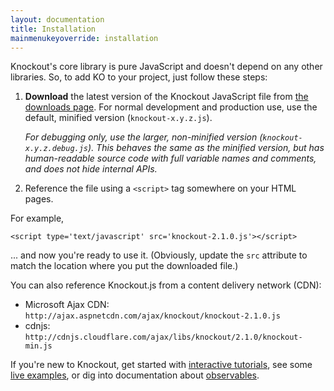 ```yaml
---
layout: documentation
title: Installation
mainmenukeyoverride: installation
---
```


Knockout's core library is pure JavaScript and doesn't depend on any other libraries. So, to add KO to your project, just follow these steps:

1. **Download** the latest version of the Knockout JavaScript file from [the downloads page](http://github.com/SteveSanderson/knockout/downloads). For normal development and production use, use the default, minified version (`knockout-x.y.z.js`).
   
   *For debugging only, use the larger, non-minified version (`knockout-x.y.z.debug.js`). This behaves the same as the minified version, but has human-readable source code with full variable names and comments, and does not hide internal APIs.*

1. Reference the file using a `<script>` tag somewhere on your HTML pages.

For example,

    <script type='text/javascript' src='knockout-2.1.0.js'></script>

... and now you're ready to use it. (Obviously, update the `src` attribute to match the location where you put the downloaded file.)

You can also reference Knockout.js from a content delivery network (CDN):

* Microsoft Ajax CDN: `http://ajax.aspnetcdn.com/ajax/knockout/knockout-2.1.0.js`
* cdnjs: `http://cdnjs.cloudflare.com/ajax/libs/knockout/2.1.0/knockout-min.js`

If you're new to Knockout, get started with [interactive tutorials](http://learn.knockoutjs.com), see some [live examples](../examples/), or dig into documentation about [observables](observables.html).

